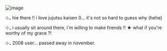 ![image](https://github.com/user-attachments/assets/fdd5ace9-d5b6-4e72-87ad-3b0f7c00cb1b)
 
 ⊹₊ hie there !! i love jujutsu kaisen 0... it's not so hard to guess why (hehe)
  
 ⊹₊ i usually sit around there, i'm willing to make friends !! ★ what if you're worthy of my grace ?!
  
 ⊹₊ 2008 user... passed away in november.
